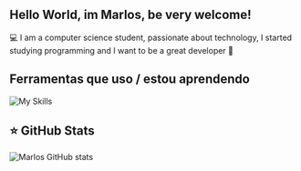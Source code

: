 ## Hello World, im Marlos, be very welcome!
💻 I am a computer science student, passionate about technology, 
I started studying programming and I want to be a great developer 🌟

## Ferramentas que uso / estou aprendendo

![My Skills](https://skillicons.dev/icons?i=js,html,css,java,python)


## ⭐ GitHub Stats
![Marlos GitHub stats](https://github-readme-stats.vercel.app/api?username=marlossamuel&show_icons=true&theme=transparent)


